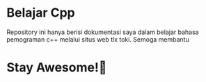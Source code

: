 # Belajar Cpp

Repository ini hanya berisi dokumentasi saya dalam belajar bahasa pemograman c++ melalui situs web tlx toki. Semoga membantu

# Stay Awesome!🌻
